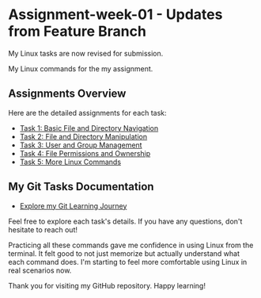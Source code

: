 # Assignment-week-01 -  Updates from Feature Branch

My Linux tasks are now revised for submission.

My Linux commands for the my assignment.

## Assignments Overview

Here are the detailed assignments for each task:

* [Task 1: Basic File and Directory Navigation](task1.md)
* [Task 2: File and Directory Manipulation](task2.md)
* [Task 3: User and Group Management](task3.md)
* [Task 4: File Permissions and Ownership](task4.md)
* [Task 5: More Linux Commands](task5.md)


## My Git Tasks Documentation

* [Explore my Git Learning Journey](git/git-tasks.md)


Feel free to explore each task's details. If you have any questions, don't hesitate to reach out!

Practicing all these commands gave me confidence in using Linux from the terminal. It felt good to not just memorize but actually understand what each command does. I'm starting to feel more comfortable using Linux in real scenarios now.

Thank you for visiting my GitHub repository. 
Happy learning!